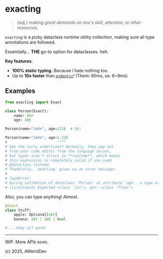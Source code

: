 # exacting
> *(adj.) making great demands on one's skill, attention, or other resources.*

`exacting` is a picky dataclass runtime utility collection, making sure all type annotations are followed.

Essentially... **THE** go-to option for dataclasses. heh.

**Key features**:

- **100% static typing.** Because I hate nothing too.
- Up to **10x faster** than [`pydantic`](https://pydantic.dev)! (Them: 60ms, us: 6~9ms)

## Examples
```python
from exacting import Exact

class Person(Exact):
    name: str
    age: int

Person(name="John", age=123)  # Ok!

Person(name="John", age=1.23)
#                       ^^^^
# See the curly underlines? Normally, they pop out 
# from your code editor from the language server, 
# but types aren't strict in **runtime**, which means
# this expression is completely valid if you used 
# @dataclass instead.
# Thankfully, `exacting` gives us an error message:
# 
# TypeError:
# During validation of dataclass 'Person' at attribute 'age', a type error occurred:
# (isinstance) Expected <class 'int'>, got: <class 'float'>
```

Also, you can type anything! Almost.

```python
@exact
class Stuff:
    apple: Optional[str]
    banana: str | int | bool

# ...they all work!
```

***

WIP. More APIs soon.

(c) 2025, AWeirdDev
